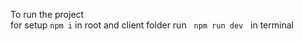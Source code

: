 To run the project<br/>
for setup `npm i` in root and client folder
run &nbsp; `npm run dev` &nbsp; in terminal
